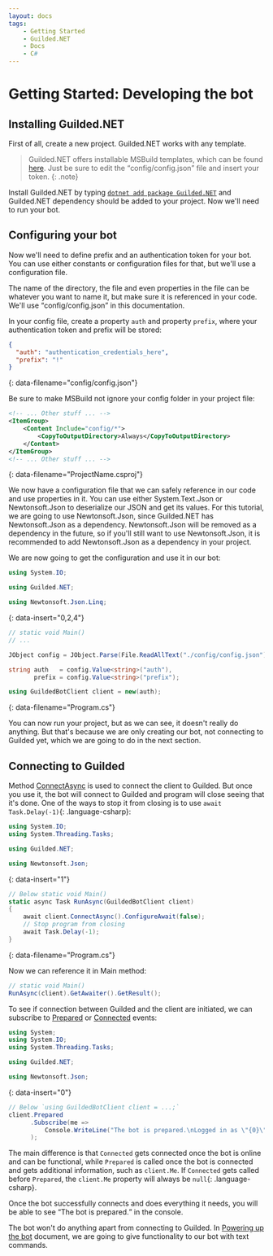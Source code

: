 ```yaml
---
layout: docs
tags:
    - Getting Started
    - Guilded.NET
    - Docs
    - C#
---
```


# Getting Started: Developing the bot

## Installing Guilded.NET

First of all, create a new project. Guilded.NET works with any template.

> Guilded.NET offers installable MSBuild templates, which can be found [here](https://www.nuget.org/packages/Guilded.NET.Templates/). Just be sure to edit the <q>config/config.json</q> file and insert your token.
{: .note}

Install Guilded.NET by typing [`dotnet add package Guilded.NET`](https://github.com/Guilded-NET/Guilded.NET.Templates) and Guilded.NET dependency should be added to your project. Now we'll need to run your bot.

## Configuring your bot

Now we'll need to define prefix and an authentication token for your bot. You can use either constants or configuration files for that, but we'll use a configuration file.

The name of the directory, the file and even properties in the file can be whatever you want to name it, but make sure it is referenced in your code. We'll use <q>config/config.json</q> in this documentation.

In your config file, create a property `auth` and property `prefix`, where your authentication token and prefix will be stored:

```json
{
  "auth": "authentication_credentials_here",
  "prefix": "!"
}
```
{: data-filename="config/config.json"}

Be sure to make MSBuild not ignore your config folder in your project file:

```xml
<!-- ... Other stuff ... -->
<ItemGroup>
    <Content Include="config/*">
        <CopyToOutputDirectory>Always</CopyToOutputDirectory>
    </Content>
</ItemGroup>
<!-- ... Other stuff ... -->
```
{: data-filename="ProjectName.csproj"}

We now have a configuration file that we can safely reference in our code and use properties in it. You can use either System.Text.Json or Newtonsoft.Json to deserialize our JSON and get its values. For this tutorial, we are going to use Newtonsoft.Json, since Guilded.NET has Newtonsoft.Json as a dependency. Newtonsoft.Json will be removed as a dependency in the future, so if you'll still want to use Newtonsoft.Json, it is recommended to add Newtonsoft.Json as a dependency in your project.

We are now going to get the configuration and use it in our bot:

```csharp
using System.IO;

using Guilded.NET;

using Newtonsoft.Json.Linq;
```
{: data-insert="0,2,4"}

```csharp
// static void Main()
// ...

JObject config = JObject.Parse(File.ReadAllText("./config/config.json"));

string auth   = config.Value<string>("auth"),
       prefix = config.Value<string>("prefix");

using GuildedBotClient client = new(auth);
```
{: data-filename="Program.cs"}

You can now run your project, but as we can see, it doesn't really do anything. But that's because we are only creating our bot, not connecting to Guilded yet, which we are going to do in the next section.

## Connecting to Guilded

Method [ConnectAsync](/references/BaseGuildedClient_ConnectAsync()) is used to connect the client to Guilded. But once you use it, the bot will connect to Guilded and program will close seeing that it's done. One of the ways to stop it from closing is to use `await Task.Delay(-1)`{: .language-csharp}:

```csharp
using System.IO;
using System.Threading.Tasks;

using Guilded.NET;

using Newtonsoft.Json;
```
{: data-insert="1"}

```csharp
// Below static void Main()
static async Task RunAsync(GuildedBotClient client)
{
    await client.ConnectAsync().ConfigureAwait(false);
    // Stop program from closing
    await Task.Delay(-1);
}
```
{: data-filename="Program.cs"}

Now we can reference it in Main method:

```csharp
// static void Main()
RunAsync(client).GetAwaiter().GetResult();
```

To see if connection between Guilded and the client are initiated, we can subscribe to [Prepared](/references/AbstractGuildedClient_Prepared) or [Connected](/references/BaseGuildedClient_Connected) events:

```csharp
using System;
using System.IO;
using System.Threading.Tasks;

using Guilded.NET;

using Newtonsoft.Json;
```
{: data-insert="0"}

```csharp
// Below `using GuildedBotClient client = ...;`
client.Prepared
      .Subscribe(me =>
          Console.WriteLine("The bot is prepared.\nLogged in as \"{0}\" with the ID \"{1}\"", me.Name, me.Id)
      );
```

The main difference is that `Connected` gets connected once the bot is online and can be functional, while `Prepared` is called once the bot is connected and gets additional information, such as `client.Me`. If `Connected` gets called before `Prepared`, the `client.Me` property will always be `null`{: .language-csharp}.

Once the bot successfully connects and does everything it needs, you will be able to see <q>The bot is prepared.</q> in the console.

The bot won't do anything apart from connecting to Guilded. In [Powering up the bot](./powering-bot) document, we are going to give functionality to our bot with text commands.